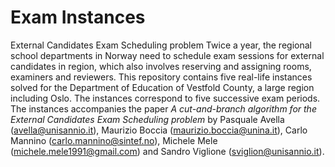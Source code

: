 # Exam Instances
External Candidates Exam Scheduling problem
Twice a year, the regional school departments in Norway need to schedule
exam sessions for external candidates in region, which also involves 
reserving and assigning rooms, examiners and reviewers.
This repository contains five real-life instances solved for 
the Department of Education of Vestfold County, 
a large region including Oslo. 
The instances correspond to five successive exam periods.
The instances accompanies the paper _A cut-and-branch algorithm for the External
Candidates Exam Scheduling problem_ by Pasquale Avella (avella@unisannio.it),
Maurizio Boccia (maurizio.boccia@unina.it), Carlo Mannino (carlo.mannino@sintef.no), 
Michele Mele (michele.mele1991@gmail.com) and Sandro Viglione (sviglion@unisannio.it).
